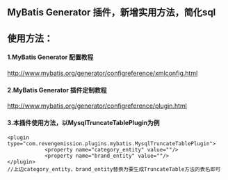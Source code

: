 
## MyBatis Generator 插件，新增实用方法，简化sql
## 使用方法：
#### 1.MyBatis Generator 配置教程
http://www.mybatis.org/generator/configreference/xmlconfig.html
#### 2.MyBatis Generator 插件定制教程
http://www.mybatis.org/generator/configreference/plugin.html
#### 3.本插件使用方法，以MysqlTruncateTablePlugin为例

````
<plugin type="com.revengemission.plugins.mybatis.MysqlTruncateTablePlugin">
            <property name="category_entity" value=""/>
            <property name="brand_entity" value=""/>
</plugin>
//上边category_entity，brand_entity替换为要生成TruncateTable方法的表名即可
````